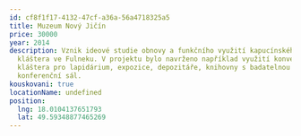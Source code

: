 ```yaml
---
id: cf8f1f17-4132-47cf-a36a-56a4718325a5
title: Muzeum Nový Jičín
price: 30000
year: 2014
description: Vznik ideové studie obnovy a funkčního využití kapucínského
  kláštera ve Fulneku. V projektu bylo navrženo například využití konventu
  kláštera pro lapidárium, expozice, depozitáře, knihovny s badatelnou a
  konferenční sál.
kouskovani: true
locationName: undefined
position:
  lng: 18.0104137651793
  lat: 49.59348877465269
---
```

